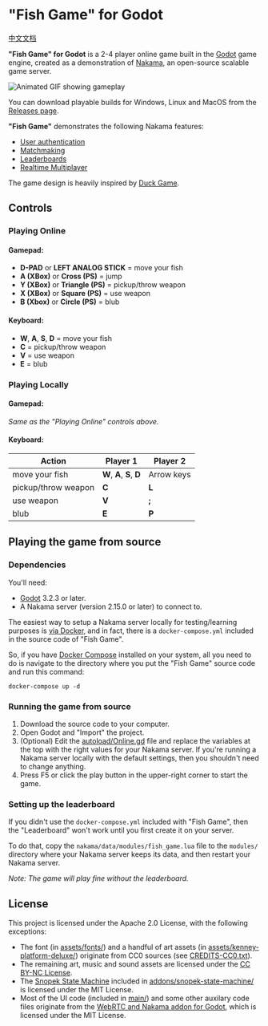 "Fish Game" for Godot
=====================

[中文文档](/README.CN.md)

**"Fish Game" for Godot** is a 2-4 player online game built in the
[Godot](https://godotengine.org/) game engine, created as a demonstration of
[Nakama](https://heroiclabs.com/), an open-source scalable game server.

![Animated GIF showing gameplay](assets/screenshots/gameplay.gif)

You can download playable builds for Windows, Linux and MacOS from the
[Releases page](https://github.com/heroiclabs/fishgame-godot/releases).

**"Fish Game"** demonstrates the following Nakama features:

- [User authentication](https://heroiclabs.com/docs/authentication/)
- [Matchmaking](https://heroiclabs.com/docs/gameplay-matchmaker/)
- [Leaderboards](https://heroiclabs.com/docs/gameplay-leaderboards/)
- [Realtime Multiplayer](https://heroiclabs.com/docs/gameplay-multiplayer-realtime/)

The game design is heavily inspired by [Duck Game](https://store.steampowered.com/app/312530/Duck_Game/).

Controls
--------

### Playing Online ###

#### Gamepad: ####

- **D-PAD** or **LEFT ANALOG STICK** = move your fish
- **A (XBox)** or **Cross (PS)** = jump
- **Y (XBox)** or **Triangle (PS)** = pickup/throw weapon
- **X (XBox)** or **Square (PS)** = use weapon
- **B (Xbox)** or **Circle (PS)** = blub

#### Keyboard: ####

- **W**, **A**, **S**, **D** = move your fish
- **C** = pickup/throw weapon
- **V** = use weapon
- **E** = blub

### Playing Locally ###

#### Gamepad: ####

*Same as the "Playing Online" controls above.*

#### Keyboard: ####

| Action               | Player 1                   | Player 2   |
| -------------------- | -------------------------- | ---------- |
| move your fish       | **W**, **A**, **S**, **D** | Arrow keys |
| pickup/throw weapon  | **C**                      | **L**      |
| use weapon           | **V**                      | **;**      |
| blub                 | **E**                      | **P**      |

Playing the game from source
----------------------------

### Dependencies ###

You'll need:

* [Godot](https://godotengine.org/download) 3.2.3 or later.
* A Nakama server (version 2.15.0 or later) to connect to.

The easiest way to setup a Nakama server locally for testing/learning purposes is [via Docker](https://heroiclabs.com/docs/install-docker-quickstart/), and in fact, there is a `docker-compose.yml` included in the source code of "Fish Game".

So, if you have [Docker Compose](https://docs.docker.com/compose/install/) installed on your system, all you need to do is navigate to the directory where you put the "Fish Game" source code and run this command:

```
docker-compose up -d
```

### Running the game from source ###

1. Download the source code to your computer.
2. Open Godot and "Import" the project.
3. (Optional) Edit the
[autoload/Online.gd](https://github.com/heroiclabs/fishgame-godot/blob/main/autoload/Online.gd)
file and replace the variables at the top with the right values for your Nakama server.
If you're running a Nakama server locally with the default settings, then you
shouldn't need to change anything.
4. Press F5 or click the play button in the upper-right corner to start the game.

### Setting up the leaderboard ###

If you didn't use the `docker-compose.yml` included with "Fish Game", then the "Leaderboard" won't work until you first create it on your server.

To do that, copy the `nakama/data/modules/fish_game.lua` file to the `modules/` directory where your Nakama server keeps its data, and then restart your Nakama server.

_Note: The game will play fine without the leaderboard._

License
-------

This project is licensed under the Apache 2.0 License, with the following exceptions: 

* The font (in [assets/fonts/](https://github.com/heroiclabs/fishgame-godot/blob/main/assets/fonts)) and a handful of art assets (in [assets/kenney-platform-deluxe/](https://github.com/heroiclabs/fishgame-godot/blob/main/assets/kenney-platform-deluxe)) originate from CC0 sources (see [CREDITS-CC0.txt](https://github.com/heroiclabs/fishgame-godot/blob/main/CREDITS-CC0.txt)).
* The remaining art, music and sound assets are licensed under the [CC BY-NC License](https://github.com/heroiclabs/fishgame-godot/blob/main/assets/LICENSE.txt).
* The [Snopek State Machine](https://gitlab.com/snopek-games/godot-state-machine) included in [addons/snopek-state-machine/](https://github.com/heroiclabs/fishgame-godot/tree/main/addons/snopek-state-machine) is licensed under the MIT License.
* Most of the UI code (included in [main/](https://github.com/heroiclabs/fishgame-godot/tree/main/main)) and some other auxilary code files originate from the [WebRTC and Nakama addon for Godot](https://gitlab.com/snopek-games/godot-nakama-webrtc), which is licensed under the MIT License.
